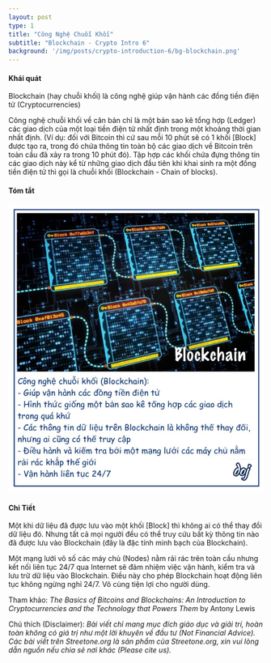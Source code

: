```yaml
---
layout: post
type: 1
title: "Công Nghệ Chuỗi Khối"
subtitle: "Blockchain - Crypto Intro 6"
background: '/img/posts/crypto-introduction-6/bg-blockchain.png'
---
```


#### Khái quát

Blockchain (hay chuỗi khối) là công nghệ giúp vận hành các đồng tiền điện tử (Cryptocurrencies)

Công nghệ chuỗi khối về căn bản chỉ là một bản sao kê tổng hợp (Ledger) các giao dịch của một loại tiền điện tử nhất định trong một khoảng thời gian nhất định. (Ví dụ: đối với Bitcoin thì cứ sau mỗi 10 phút sẽ có 1 khối [Block] được tạo ra, trong đó chứa thông tin toàn bộ các giao dịch về Bitcoin trên toàn cầu đã xảy ra trong 10 phút đó). Tập hợp các khối chứa đựng thông tin các giao dịch này kể từ những giao dịch đầu tiên khi khai sinh ra một đồng tiền điện tử thì gọi là chuỗi khối (Blockchain - Chain of blocks).

#### Tóm tắt
![crypto-introduction-5](/img/posts/crypto-introduction-6/sm-blockchain.png)

#### Chi Tiết

Một khi dữ liệu đã được lưu vào một khối [Block] thì không ai có thể thay đổi dữ liệu đó. Nhưng tất cả mọi người đều có thể truy cứu bất kỳ thông tin nào đã được lưu vào Blockchain (đây là đặc tính minh bạch của Blockchain).

Một mạng lưới vô số các máy chủ (Nodes) nằm rải rác trên toàn cầu nhưng kết nối liên tục 24/7 qua Internet sẽ đảm nhiệm việc vận hành, kiểm tra và lưu trữ dữ liệu vào Blockchain. Điều này cho phép Blockchain hoạt động liên tục không ngừng nghỉ 24/7. Vô cùng tiện lợi cho người dùng.

Tham khảo:  *The Basics of Bitcoins and Blockchains: An Introduction to Cryptocurrencies and the Technology that Powers Them* by Antony Lewis

Chú thích (Disclaimer):
*Bài viết chỉ mang mục đích giáo dục và giải trí, hoàn toàn không có giá trị như một lời khuyên về đầu tư (Not Financial Advice).*
*Các bài viết trên Streetone.org là sản phẩm của Streetone.org, xin vui lòng dẫn nguồn nếu chia sẻ nơi khác (Please cite us).*